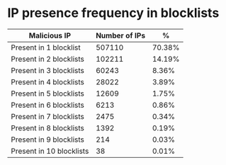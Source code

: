 # IP presence frequency in blocklists
| Malicious IP | Number of IPs | % |
|----|----|----|
| Present in 1 blocklist | 507110 | 70.38% |
| Present in 2 blocklists | 102211 | 14.19% |
| Present in 3 blocklists | 60243 | 8.36% |
| Present in 4 blocklists | 28022 | 3.89% |
| Present in 5 blocklists | 12609 | 1.75% |
| Present in 6 blocklists | 6213 | 0.86% |
| Present in 7 blocklists | 2475 | 0.34% |
| Present in 8 blocklists | 1392 | 0.19% |
| Present in 9 blocklists | 214 | 0.03% |
| Present in 10 blocklists | 38 | 0.01% |
